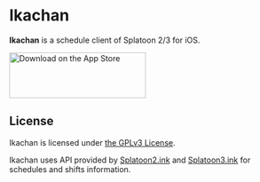 #  Ikachan

**Ikachan** is a schedule client of Splatoon 2/3 for iOS.

[<img src="https://toolbox.marketingtools.apple.com/api/v2/badges/download-on-the-app-store/black/en-us?releaseDate=1639612800" alt="Download on the App Store" style="width: 246px; height: 82px; vertical-align: middle; object-fit: contain;" />](https://apps.apple.com/us/app/ikachan/id1550410600?itscg=30200&itsct=apps_box_badge&mttnsubad=1550410600)

## License

Ikachan is licensed under [the GPLv3 License](/LICENSE).

Ikachan uses API provided by [Splatoon2.ink](https://splatoon2.ink/) and [Splatoon3.ink](https://splatoon3.ink/) for schedules and shifts information.
